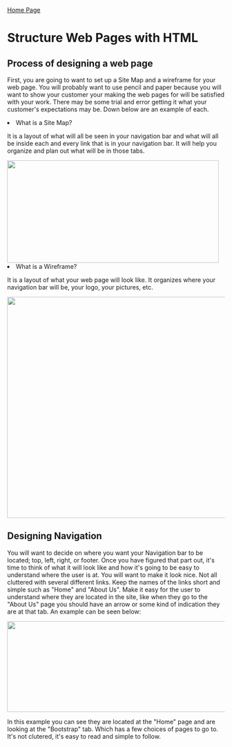 [Home Page](README.md)

<html>
            <h1>Structure Web Pages with HTML</h1>
    <body>
        <h2>Process of designing a web page</h2>
    <p>First, you are going to want to set up a Site Map and a wireframe for your web page. You will probably want to use pencil and paper because you will want to show your customer your making the web pages for will be satisfied with your work. There may be some trial and error getting it what your customer's expectations may be. Down below are an example of each. </p>
    <li>What is a Site Map?</li>
        <p>It is a layout of what will all be seen in your navigation bar and what will all be inside each and every link that is in your navigation bar. It will help you organize and plan out what will be in those tabs. </p>
    <img src="https://miro.medium.com/max/490/0*fmTh6pyS31Q3ShmG.jpg" width="490" height="237">
    <li> What is a Wireframe?</li>
        <p>It is a layout of what your web page will look like. It organizes where your navigation bar will be, your logo, your pictures, etc.</p>
    <img src="https://moqups.com/blog/wp-content/uploads/2020/02/Screen4b.png" width="512" height="512"> 
        <h2>Designing Navigation</h2>
        <p>You will want to decide on where you want your Navigation bar to be located; top, left, right, or footer. Once you have figured that part out, it's time to think of what it will look like and how it's going to be easy to understand where the user is at. You will want to make it look nice. Not all cluttered with several different links. Keep the names of the links short and simple such as "Home" and "About Us". Make it easy for the user to understand where they are located in the site, like when they go to the "About Us" page you should have an arrow or some kind of indication they are at that tab. An example can be seen below:</p>
    <img src="https://www.jquery-az.com/wp-content/uploads/2015/11/9.3-Bootstrap-navbar-custom.png" width="943" height="210">
    <p>In this example you can see they are located at the "Home" page and are looking at the "Bootstrap" tab. Which has a few choices of pages to go to. It's not clutered, it's easy to read and simple to follow.</p>
    </body>
</html>